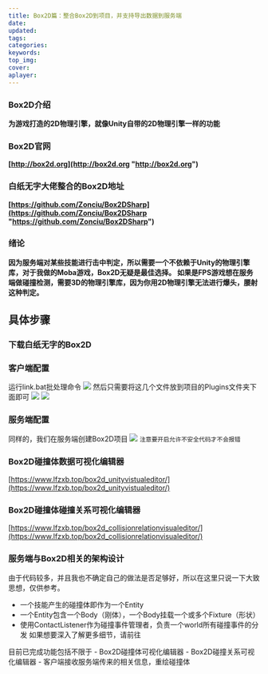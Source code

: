 ```yaml
---
title: Box2D篇：整合Box2D到项目，并支持导出数据到服务端
date:
updated:
tags:
categories:
keywords:
top_img:
cover:
aplayer:
---
```

<meta name="referrer" content="no-referrer" />

### Box2D介绍
**为游戏打造的2D物理引擎，就像Unity自带的2D物理引擎一样的功能**
### Box2D官网
**[http://box2d.org](http://box2d.org "http://box2d.org")**
### 白纸无字大佬整合的Box2D地址
**[https://github.com/Zonciu/Box2DSharp](https://github.com/Zonciu/Box2DSharp "https://github.com/Zonciu/Box2DSharp")**
### 绪论
**因为服务端对某些技能进行击中判定，所以需要一个不依赖于Unity的物理引擎库，对于我做的Moba游戏，Box2D无疑是最佳选择。
如果是FPS游戏想在服务端做碰撞检测，需要3D的物理引擎库，因为你用2D物理引擎无法进行爆头，腰射这种判定。**
## 具体步骤
### 下载白纸无字的Box2D
### 客户端配置
运行link.bat批处理命令
![](https://myfirstblog.oss-cn-hangzhou.aliyuncs.com/2019/07/QQ截图20190704193635.png)
然后只需要将这几个文件放到项目的Plugins文件夹下面即可
![](https://myfirstblog.oss-cn-hangzhou.aliyuncs.com/2019/07/QQ截图20190704194039.png)
![](https://myfirstblog.oss-cn-hangzhou.aliyuncs.com/2019/07/QQ截图20190704194243.png)
### 服务端配置
同样的，我们在服务端创建Box2D项目
![](https://myfirstblog.oss-cn-hangzhou.aliyuncs.com/2019/07/QQ截图20190704203259.png)
`注意要开启允许不安全代码才不会报错`
### Box2D碰撞体数据可视化编辑器
[https://www.lfzxb.top/box2d_unityvistualeditor/](https://www.lfzxb.top/box2d_unityvistualeditor/)
### Box2D碰撞体碰撞关系可视化编辑器
[https://www.lfzxb.top/box2d_collisionrelationvisualeditor/](https://www.lfzxb.top/box2d_collisionrelationvisualeditor/)
### 服务端与Box2D相关的架构设计
由于代码较多，并且我也不确定自己的做法是否足够好，所以在这里只说一下大致思想，仅供参考。
- 一个技能产生的碰撞体即作为一个Entity
- 一个Entity包含一个Body（刚体），一个Body挂载一个或多个Fixture（形状）
- 使用ContactListener作为碰撞事件管理者，负责一个world所有碰撞事件的分发
如果想要深入了解更多细节，请前往
<script src='https://gitee.com/NKG_admin/MKGMobaBasedOnET/widget_preview' async defer></script>
<div id='osc-gitee-widget-tag'></div>
<style>
.pro_name a{color: #4183c4;}
.osc_git_title{background-color: #fff;}
.osc_git_box{background-color: #fff;}
.osc_git_box{border-color: #E3E9ED;}
.osc_git_info{color: #666;}
.osc_git_main a{color: #9B9B9B;}
</style>
目前已完成功能包括不限于
- Box2D碰撞体可视化编辑器
- Box2D碰撞关系可视化编辑器
- 客户端接收服务端传来的相关信息，重绘碰撞体
